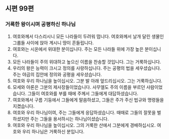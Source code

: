 ## 시편 99편

### 거룩한 왕이시며 공평하신 하나님
1. 여호와께서 다스리시니 모든 나라들이 두려워 떱니다. 여호와께서 날개 달린 생물인 그룹들 사이에 앉아 계시니 땅이 흔들립니다.
2. 여호와는 시온에서 위대한 분이십니다. 주는 모든 나라들 위에 가장 높은 분이십니다.
3. 모든 나라들이 주의 위대하고 높으신 이름을 찬송할 것입니다. 그는 거룩하십니다.
4. 우리의 왕은 능력이 크시고 정의를 사랑하십니다. 주는 공평의 법을 세우셨습니다. 주는 야곱의 집안에 정의와 공평을 세우셨습니다.
5. 여호와 우리 하나님을 높이십시오. 그분 발 아래 엎드리십시오. 그는 거룩하십니다.
6. 모세와 아론은 그분의 제사장들이었습니다. 사무엘도 주의 이름을 부르던 사람이었습니다. 그들이 여호와를 부를 때에 주께서 그들에게 대답하셨습니다.
7. 여호와께서 구름 기둥에서 그들에게 말씀하셨고, 그들은 주가 주신 법규와 명령들을 지켰습니다.
8. 여호와 우리 하나님이여, 주는 그들에게 응답하셨습니다. 때때로 그들의 잘못을 벌하셨지만 주는 그들을 용서하시는 하나님이셨습니다.
9. 여호와 우리 하나님을 높이십시오. 그의 거룩한 산에서 그분에게 경배하십시오. 여호와 우리 하나님은 거룩하신 분입니다.
